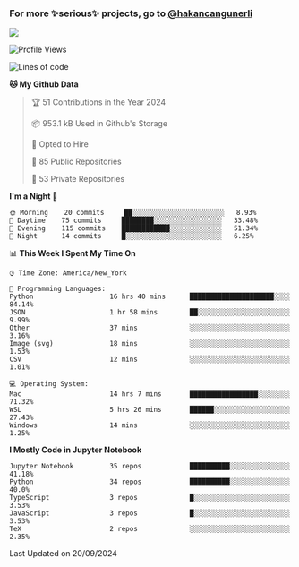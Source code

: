 ### For more ✨serious✨ projects, go to [@hakancangunerli](https://github.com/hakancangunerli)

![](https://github-readme-stats.vercel.app/api/top-langs/?username=johngunerli&layout=compact&hide=jupyter%20notebook,tex,html,shell,CSS,Ruby,Makefile,EmberScript,MATLAB,C&langs_count=6&exclude_repo=2015-csharp,gt_code,gsu_code,uga_code,uga_robotics)

<!--START_SECTION:waka-->
![Profile Views](http://img.shields.io/badge/Profile%20Views-0-blue)

![Lines of code](https://img.shields.io/badge/From%20Hello%20World%20I%27ve%20Written-481487%20lines%20of%20code-blue)

**🐱 My Github Data** 

> 🏆 51 Contributions in the Year 2024
 > 
> 📦 953.1 kB Used in Github's Storage 
 > 
> 💼 Opted to Hire
 > 
> 📜 85 Public Repositories 
 > 
> 🔑 53 Private Repositories  
 > 
**I'm a Night 🦉** 

```text
🌞 Morning    20 commits     ██░░░░░░░░░░░░░░░░░░░░░░░   8.93% 
🌆 Daytime    75 commits     ████████░░░░░░░░░░░░░░░░░   33.48% 
🌃 Evening    115 commits    ████████████░░░░░░░░░░░░░   51.34% 
🌙 Night      14 commits     █░░░░░░░░░░░░░░░░░░░░░░░░   6.25%

```


📊 **This Week I Spent My Time On** 

```text
⌚︎ Time Zone: America/New_York

💬 Programming Languages: 
Python                   16 hrs 40 mins      █████████████████████░░░░   84.14% 
JSON                     1 hr 58 mins        ██░░░░░░░░░░░░░░░░░░░░░░░   9.99% 
Other                    37 mins             ░░░░░░░░░░░░░░░░░░░░░░░░░   3.16% 
Image (svg)              18 mins             ░░░░░░░░░░░░░░░░░░░░░░░░░   1.53% 
CSV                      12 mins             ░░░░░░░░░░░░░░░░░░░░░░░░░   1.01%

💻 Operating System: 
Mac                      14 hrs 7 mins       █████████████████░░░░░░░░   71.32% 
WSL                      5 hrs 26 mins       ██████░░░░░░░░░░░░░░░░░░░   27.43% 
Windows                  14 mins             ░░░░░░░░░░░░░░░░░░░░░░░░░   1.25%

```

**I Mostly Code in Jupyter Notebook** 

```text
Jupyter Notebook         35 repos            ██████████░░░░░░░░░░░░░░░   41.18% 
Python                   34 repos            ██████████░░░░░░░░░░░░░░░   40.0% 
TypeScript               3 repos             █░░░░░░░░░░░░░░░░░░░░░░░░   3.53% 
JavaScript               3 repos             █░░░░░░░░░░░░░░░░░░░░░░░░   3.53% 
TeX                      2 repos             ░░░░░░░░░░░░░░░░░░░░░░░░░   2.35%

```



 Last Updated on 20/09/2024
<!--END_SECTION:waka-->


